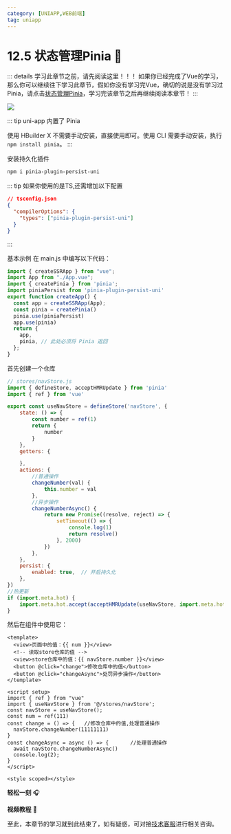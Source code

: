 ```yaml
---
category: [UNIAPP,WEB前端]
tag: uniapp
---
```



# 12.5 状态管理Pinia :tada:

::: details 学习此章节之前，请先阅读这里！！！
如果你已经完成了Vue的学习，那么你可以继续往下学习此章节，假如你没有学习完Vue，确切的说是没有学习过Pinia，请点击[状态管理Pinia](/web/vue/vue08)，学习完该章节之后再继续阅读本章节！
:::

![](/images/uniapp/uni28.png)

::: tip
uni-app 内置了 Pinia

使用 HBuilder X 不需要手动安装，直接使用即可。使用 CLI 需要手动安装，执行 `npm install pinia`。
:::

安装持久化插件
```bash
npm i pinia-plugin-persist-uni
```

::: tip 如果你使用的是TS,还需增加以下配置
```json
// tsconfig.json
{
  "compilerOptions": {
    "types": ["pinia-plugin-persist-uni"]
  }
}
```
:::

基本示例
在 main.js 中编写以下代码：
```js
import { createSSRApp } from "vue";
import App from "./App.vue";
import { createPinia } from 'pinia';
import piniaPersist from 'pinia-plugin-persist-uni'
export function createApp() {
  const app = createSSRApp(App);
  const pinia = createPinia()
  pinia.use(piniaPersist)
  app.use(pinia)
  return {
    app,
    pinia, // 此处必须将 Pinia 返回
  };
}
```
首先创建一个仓库
```js
// stores/navStore.js
import { defineStore, acceptHMRUpdate } from 'pinia'
import { ref } from 'vue'

export const useNavStore = defineStore('navStore', {
    state: () => {
        const number = ref(1)
        return {
            number
        }
    },
    getters: {

    },
    actions: {
        //普通操作
        changeNumber(val) {
            this.number = val
        },
        //异步操作
        changeNumberAsync() {
            return new Promise((resolve, reject) => {
                setTimeout(() => {
                    console.log(1)
                    return resolve()
                }, 2000)
            })
        },
    },
    persist: {
        enabled: true,  // 开启持久化
    },
})
//热更新
if (import.meta.hot) {
    import.meta.hot.accept(acceptHMRUpdate(useNavStore, import.meta.hot))
}
```

然后在组件中使用它：

```vue
<template>
  <view>页面中的值：{{ num }}</view>
  <!-- 读取store仓库的值 -->
  <view>store仓库中的值：{{ navStore.number }}</view>
  <button @click="change">修改仓库中的值</button>
  <button @click="changeAsync">处罚异步操作</button>
</template>

<script setup>
import { ref } from "vue"
import { useNavStore } from '@/stores/navStore';
const navStore = useNavStore();
const num = ref(111)
const change = () => {   //修改仓库中的值,处理普通操作
  navStore.changeNumber(11111111)
}
const changeAsync = async () => {       //处理普通操作
  await navStore.changeNumberAsync()
  console.log(2);
}
</script>    

<style scoped></style>     
```

**轻松一刻** :headphones:
<AudioPlayer
  src="/mp3/2.mp3"
  title="音乐"
  poster="/mp3/2.jpg"
/>

**视频教程** :movie_camera:

<VideoPlayer
  src="https://cdn.cnbj1.fds.api.mi-img.com/mi-mall/97ac2dcc1367e03ac580204d6ca9a724.mp4"/>

至此，本章节的学习就到此结束了，如有疑惑，可对接[技术客服](https://work.weixin.qq.com/kfid/kfc8c0fd9b49c1f38b8)进行相关咨询。
